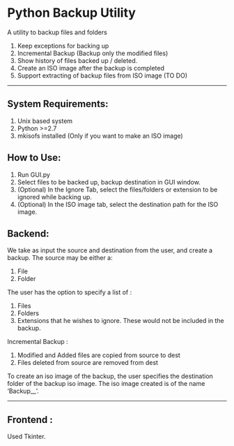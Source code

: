 Python Backup Utility
========================

A utility to backup files and folders

1. Keep exceptions for backing up
2. Incremental Backup (Backup only the modified files)
3. Show history of files backed up / deleted. 
3. Create an ISO image after the backup is completed
4. Support extracting of backup files from ISO image (TO DO)
    
__________


System Requirements: 
----

  1. Unix based system 
  2. Python >=2.7 
  3. mkisofs installed (Only if you want to make an ISO image) 



How to Use: 
---

  1. Run GUI.py
  2. Select files to be backed up, backup destination in GUI window. 
  3. (Optional) In the Ignore Tab, select the files/folders or extension to be ignored while backing up.
  4. (Optional) In the ISO image tab, select the destination path for the ISO image.


Backend:
---------

We take as input the source and destination from the user, and create a backup. The source may be either a:
  1. File
  2. Folder

The user has the option to specify a list of :
  1. Files
  2. Folders
  3. Extensions
that he wishes to ignore. These would not be included in the backup.

Incremental Backup :  
  1. Modified and Added files are copied from source to dest
  2. Files deleted from source are removed from dest 


To create an iso image of the backup, the user specifies the destination folder of the backup iso image. The iso image created is of the name ‘Backup_<time>_<date>’. 


__________


Frontend :
-----------

Used Tkinter. 



